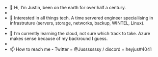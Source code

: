 - 👋 Hi, I’m Justin, been on the earth for over half a century.
- 
- 👀 Interested in all things tech. A time servered engineer specialiising in infrastruture (servers, storage, networks, backup, WINTEL, Linux).
- 
- 🌱 I’m currently learning the cloud, not sure which track to take. Azure makes sense because of my backround I guess.
- 
- 📫 How to reach me - Twitter = @Jusssssssy / discord = heyjus#4041

<!---
rustinryan/rustinryan is a ✨ special ✨ repository because its `README.md` (this file) appears on your GitHub profile.
You can click the Preview link to take a look at your changes.
--->
